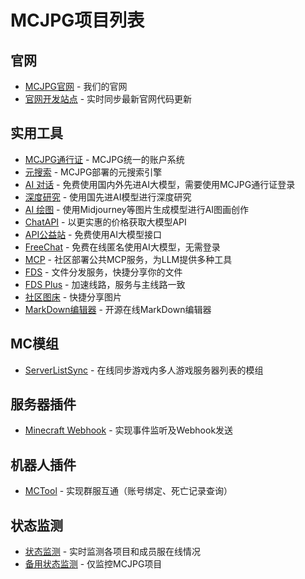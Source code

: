 # MCJPG项目列表

## 官网
*   [MCJPG官网](https://mcjpg.org/) - 我们的官网
*   [官网开发站点](https://dev.mcjpg.org/) - 实时同步最新官网代码更新

## 实用工具
*   [MCJPG通行证](https://sso.mcjpg.org/login/mcjpgorg/) - MCJPG统一的账户系统
*   [元搜索](https://search.mcjpg.org) - MCJPG部署的元搜索引擎
*   [AI 对话](https://chat.mcjpg.org/) - 免费使用国内外先进AI大模型，需要使用MCJPG通行证登录
*   [深度研究](https://deepresearch.mcjpg.org/) - 使用国先进AI模型进行深度研究
*   [AI 绘图](https://mjchat.mcjpg.org/) - 使用Midjourney等图片生成模型进行AI图画创作
*   [ChatAPI](https://chatapi.mcjpg.org/) - 以更实惠的价格获取大模型API
*   [API公益站](https://gemini-api.mcjpg.org/) - 免费使用AI大模型接口
*   [FreeChat](https://nextchat.mcjpg.org/) - 免费在线匿名使用AI大模型，无需登录
*   [MCP](https://mcp.mcjpg.org/) - 社区部署公共MCP服务，为LLM提供多种工具
*   [FDS](https://fds.mcjpg.org/) - 文件分发服务，快捷分享你的文件
*   [FDS Plus](https://proxy.mcjpg.org:45595/) - 加速线路，服务与主线路一致
*   [社区图床](https://image.mcjpg.org/) - 快捷分享图片
*   [MarkDown编辑器](https://editor.mcjpg.org/) - 开源在线MarkDown编辑器

## MC模组
*   [ServerListSync](https://modrinth.com/mod/serverlistsync) - 在线同步游戏内多人游戏服务器列表的模组

## 服务器插件
*   [Minecraft Webhook](https://github.com/MineJPGcraft/Minecraft-Webhook) - 实现事件监听及Webhook发送

## 机器人插件
*   [MCTool](https://github.com/MineJPGcraft/koishi-plugin-mctool) - 实现群服互通（账号绑定、死亡记录查询）

## 状态监测
*   [状态监测](https://status.mcjpg.org/) - 实时监测各项目和成员服在线情况
*   [备用状态监测](https://bstatus.mcjpg.org/) - 仅监控MCJPG项目
